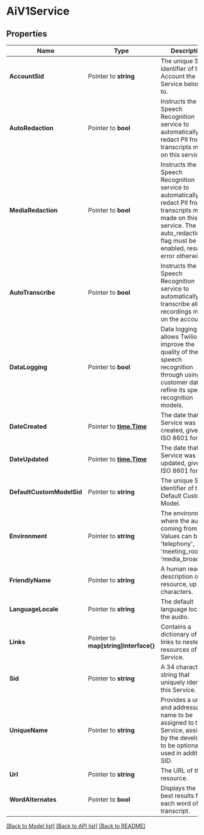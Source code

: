# AiV1Service

## Properties

Name | Type | Description | Notes
------------ | ------------- | ------------- | -------------
**AccountSid** | Pointer to **string** | The unique SID identifier of the Account the Service belongs to. |
**AutoRedaction** | Pointer to **bool** | Instructs the Speech Recognition service to automatically redact PII from all transcripts made on this service. |
**MediaRedaction** | Pointer to **bool** | Instructs the Speech Recognition service to automatically redact PII from all transcripts media made on this service. The auto_redaction flag must be enabled, results in error otherwise. |
**AutoTranscribe** | Pointer to **bool** | Instructs the Speech Recognition service to automatically transcribe all recordings made on the account. |
**DataLogging** | Pointer to **bool** | Data logging allows Twilio to improve the quality of the speech recognition through using customer data to refine its speech recognition models. |
**DateCreated** | Pointer to [**time.Time**](time.Time.md) | The date that this Service was created, given in ISO 8601 format. |
**DateUpdated** | Pointer to [**time.Time**](time.Time.md) | The date that this Service was updated, given in ISO 8601 format. |
**DefaultCustomModelSid** | Pointer to **string** | The unique SID identifier of the Default Custom Model. |
**Environment** | Pointer to **string** | The environment where the audio is coming from. Values can be 'telephony', 'meeting_room', or 'media_broadcast'. |
**FriendlyName** | Pointer to **string** | A human readable description of this resource, up to 64 characters. |
**LanguageLocale** | Pointer to **string** | The default language locale of the audio. |
**Links** | Pointer to **map[string]interface{}** | Contains a dictionary of URL links to nested resources of this Service. |
**Sid** | Pointer to **string** | A 34 character string that uniquely identifies this Service. |
**UniqueName** | Pointer to **string** | Provides a unique and addressable name to be assigned to this Service, assigned by the developer, to be optionally used in addition to SID. |
**Url** | Pointer to **string** | The URL of this resource. |
**WordAlternates** | Pointer to **bool** | Displays the next best results for each word of the transcript. |

[[Back to Model list]](../README.md#documentation-for-models) [[Back to API list]](../README.md#documentation-for-api-endpoints) [[Back to README]](../README.md)


